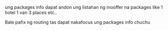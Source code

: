 ung packages info dapat andon ung listahan ng inooffer na packages like 1 hotel 1 van 3 places etc..

Bale pafix ng routing tas dapat nakafocus ung packages info chuchu
